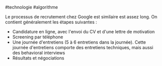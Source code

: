 #technologie #algorithme 

Le processus de recrutement chez Google est similaire est assez long. On contient généralement les étapes suivantes :
- Candidature en ligne, avec l'envoi du CV et d'une lettre de motivation
- Screening par téléphone
- Une journée d'entretiens (5 à 6 entretiens dans la journée). Cette journée d'entretiens comporte des entretiens techniques, mais aussi des behavioral interviews
- Résultats et négociations